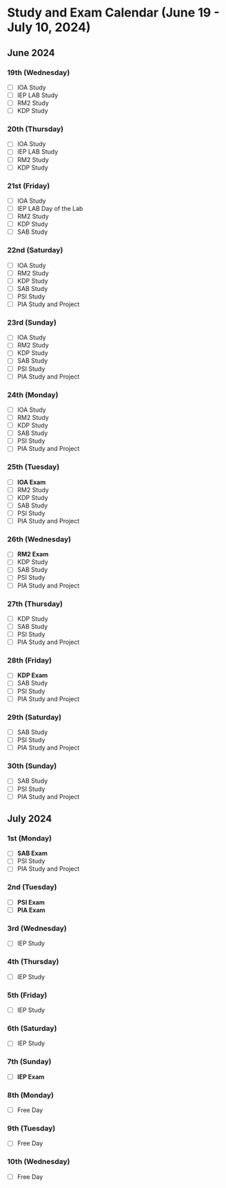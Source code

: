 # Study and Exam Calendar (June 19 - July 10, 2024)

## June 2024

### 19th (Wednesday)

- [ ] IOA Study
- [ ] IEP LAB Study
- [ ] RM2 Study
- [ ] KDP Study

### 20th (Thursday)

- [ ] IOA Study
- [ ] IEP LAB Study
- [ ] RM2 Study
- [ ] KDP Study

### 21st (Friday)

- [ ] IOA Study
- [ ] IEP LAB Day of the Lab
- [ ] RM2 Study
- [ ] KDP Study
- [ ] SAB Study

### 22nd (Saturday)

- [ ] IOA Study
- [ ] RM2 Study
- [ ] KDP Study
- [ ] SAB Study
- [ ] PSI Study
- [ ] PIA Study and Project

### 23rd (Sunday)

- [ ] IOA Study
- [ ] RM2 Study
- [ ] KDP Study
- [ ] SAB Study
- [ ] PSI Study
- [ ] PIA Study and Project

### 24th (Monday)

- [ ] IOA Study
- [ ] RM2 Study
- [ ] KDP Study
- [ ] SAB Study
- [ ] PSI Study
- [ ] PIA Study and Project

### 25th (Tuesday)

- [ ] **IOA Exam**
- [ ] RM2 Study
- [ ] KDP Study
- [ ] SAB Study
- [ ] PSI Study
- [ ] PIA Study and Project

### 26th (Wednesday)

- [ ] **RM2 Exam**
- [ ] KDP Study
- [ ] SAB Study
- [ ] PSI Study
- [ ] PIA Study and Project

### 27th (Thursday)

- [ ] KDP Study
- [ ] SAB Study
- [ ] PSI Study
- [ ] PIA Study and Project

### 28th (Friday)

- [ ] **KDP Exam**
- [ ] SAB Study
- [ ] PSI Study
- [ ] PIA Study and Project

### 29th (Saturday)

- [ ] SAB Study
- [ ] PSI Study
- [ ] PIA Study and Project

### 30th (Sunday)

- [ ] SAB Study
- [ ] PSI Study
- [ ] PIA Study and Project

## July 2024

### 1st (Monday)

- [ ] **SAB Exam**
- [ ] PSI Study
- [ ] PIA Study and Project

### 2nd (Tuesday)

- [ ] **PSI Exam**
- [ ] **PIA Exam**

### 3rd (Wednesday)

- [ ] IEP Study

### 4th (Thursday)

- [ ] IEP Study

### 5th (Friday)

- [ ] IEP Study

### 6th (Saturday)

- [ ] IEP Study

### 7th (Sunday)

- [ ] **IEP Exam**

### 8th (Monday)

- [ ] Free Day

### 9th (Tuesday)

- [ ] Free Day

### 10th (Wednesday)

- [ ] Free Day
